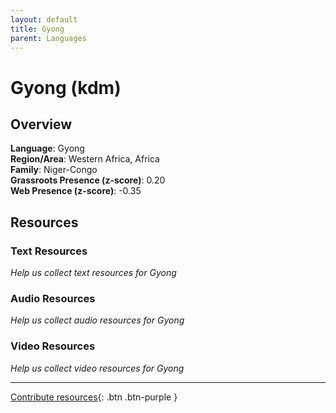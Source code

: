 ```yaml
---
layout: default
title: Gyong
parent: Languages
---
```


# Gyong (kdm)

## Overview

**Language**: Gyong  
**Region/Area**: Western Africa, Africa  
**Family**: Niger-Congo  
**Grassroots Presence (z-score)**: 0.20  
**Web Presence (z-score)**: -0.35  

## Resources

### Text Resources
*Help us collect text resources for Gyong*

### Audio Resources
*Help us collect audio resources for Gyong*

### Video Resources
*Help us collect video resources for Gyong*

---

[Contribute resources](https://forms.office.com/e/1SfLJx3u1r){: .btn .btn-purple }
